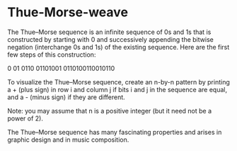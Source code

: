 # Thue-Morse-weave

The Thue–Morse sequence is an infinite sequence of 0s and 1s that is constructed by starting with 0 and successively appending the bitwise negation 
(interchange 0s and 1s) of the existing sequence. Here are the first few steps of this construction:

  0
  01
  0110
  01101001
  0110100110010110

To visualize the Thue–Morse sequence, create an n-by-n pattern by printing a + (plus sign) in row i and column j if bits i and j in the sequence are equal,
and a - (minus sign) if they are different.

Note: you may assume that n is a positive integer (but it need not be a power of 2).

The Thue–Morse sequence has many fascinating properties and arises in graphic design and in music composition.
